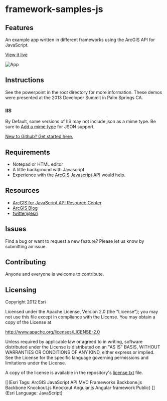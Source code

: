 # framework-samples-js

## Features
An example app written in different frameworks using the ArcGIS API for JavaScript.

[View it live](http://driskull.github.com/framework-samples-js/)

![App](https://raw.github.com/driskull/framework-samples-js/master/gh-images/app.png)

## Instructions
See the powerpoint in the root directory for more information. These demos were presented at the 2013 Developer Summit in Palm Springs CA.

### IIS

By Default, some versions of IIS may not include json as a mime type. Be sure to [Add a mime type](https://technet.microsoft.com/en-us/library/cc725608%28v=ws.10%29.aspx) for JSON support.

 [New to Github? Get started here.](https://github.com/)

## Requirements

* Notepad or HTML editor
* A little background with Javascript
* Experience with the [ArcGIS Javascript API](http://www.esri.com/) would help.

## Resources

* [ArcGIS for JavaScript API Resource Center](http://help.arcgis.com/en/webapi/javascript/arcgis/index.html)
* [ArcGIS Blog](http://blogs.esri.com/esri/arcgis/)
* [twitter@esri](http://twitter.com/esri)

## Issues

Find a bug or want to request a new feature?  Please let us know by submitting an issue.

## Contributing

Anyone and everyone is welcome to contribute.

## Licensing
Copyright 2012 Esri

Licensed under the Apache License, Version 2.0 (the "License");
you may not use this file except in compliance with the License.
You may obtain a copy of the License at

   http://www.apache.org/licenses/LICENSE-2.0

Unless required by applicable law or agreed to in writing, software
distributed under the License is distributed on an "AS IS" BASIS,
WITHOUT WARRANTIES OR CONDITIONS OF ANY KIND, either express or implied.
See the License for the specific language governing permissions and
limitations under the License.

A copy of the license is available in the repository's [license.txt](https://raw.github.com/Esri/geocoder-search-widget-js/master/license.txt) file.

[](Esri Tags: ArcGIS JavaScript API MVC Frameworks Backbone.js Backbone Knockout.js Knockout Angular.js Angular framework Public)
[](Esri Language: JavaScript)
